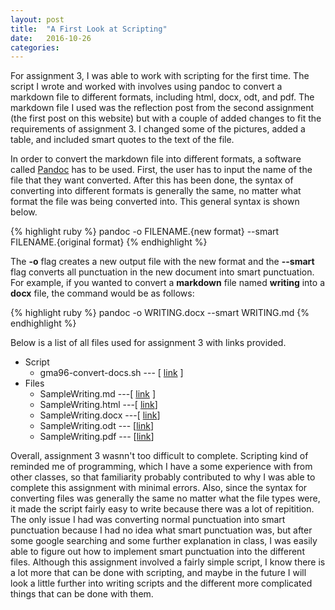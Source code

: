 ```yaml
---
layout: post
title:  "A First Look at Scripting"
date:   2016-10-26 
categories:
---
```


For assignment 3, I was able to work with scripting for the first time. The script I wrote and worked with involves using pandoc to convert a markdown file to different formats, including html, docx, odt, and pdf. The markdown file I used was the reflection post from the second assignment (the first post on this website) but with a couple of added changes to fit the requirements of assignment 3. I changed some of the pictures, added a table, and included smart quotes to the text of the file. 

In order to convert the markdown file into different formats, a software called [Pandoc][pandoc] has to be used. First, the user has to input the name of the file that they want converted. After this has been done, the syntax of converting into different formats is generally the same, no matter what format the file was being converted into. This general syntax is shown below.

{% highlight ruby %}
pandoc -o FILENAME.{new format} --smart FILENAME.{original format}
{% endhighlight %}

The **-o** flag creates a new output file with the new format and the **--smart** flag converts all punctuation in the new document into smart punctuation. For example, if you wanted to convert a **markdown** file named **writing** into a **docx** file, the command would be as follows: 

{% highlight ruby %}
pandoc -o WRITING.docx --smart WRITING.md
{% endhighlight %}

Below is a list of all files used for assignment 3 with links provided.

- Script
    - gma96-convert-docs.sh --- [ [link][script] ]
- Files
    - SampleWriting.md ---[ [link][md] ]
    - SampleWriting.html ---[ [link][html]]
    - SampleWriting.docx ---[ [link][docx]]
    - SampleWriting.odt --- [[link][odt]]
    - SampleWriting.pdf --- [[link][pdf]]

Overall, assignment 3 wasnn't too difficult to complete. Scripting kind of reminded me of programming, which I have a some experience with from other classes, so that familiarity probably contributed to why I was able to complete this assignment with minimal errors. Also, since the syntax for converting files was generally the same no matter what the file types were, it made the script fairly easy to write because there was a lot of repitition. The only issue I had was converting normal punctuation into smart punctuation because I had no idea what smart punctuation was, but after some google searching and some further explanation in class, I was easily able to figure out how to implement smart punctuation into the different files. Although this assignment involved a fairly simple script, I know there is a lot more that can be done with scripting, and maybe in the future I will look a little further into writing scripts and the different more complicated things that can be done with them. 

<!--- LINKS -->
[pandoc]: http://pandoc.org/
[script]: https://github.com/inls161/assignment-3-gma96/blob/master/gma96-convert-docs.sh
[md]: https://github.com/inls161/assignment-3-gma96/blob/master/SampleWriting.md
[html]: https://github.com/inls161/assignment-3-gma96/blob/master/SampleWriting.html
[docx]: https://github.com/inls161/assignment-3-gma96/blob/master/SampleWriting.docx
[odt]: https://github.com/inls161/assignment-3-gma96/blob/master/SampleWriting.odt
[pdf]: https://github.com/inls161/assignment-3-gma96/blob/master/SampleWriting.pdf